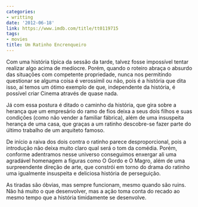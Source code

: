 ```yaml
---
categories:
- writting
date: '2012-06-18'
link: https://www.imdb.com/title/tt0119715
tags:
- movies
title: Um Ratinho Encrenqueiro
---
```


Com uma história típica da sessão da tarde, talvez fosse impossível tentar realizar algo acima de medíocre. Porém, quando o roteiro abraça o absurdo das situações com competente propriedade, nunca nos permitindo questionar se alguma coisa é verossímil ou não, pois é a história que dita isso, aí temos um ótimo exemplo de que, independente da história, é possível criar Cinema através de quase nada.

Já com essa postura é ditado o caminho da história, que gira sobre a herança que um empresário do ramo de fios deixa a seus dois filhos e suas condições (como não vender a familiar fábrica), além de uma insuspeita herança de uma casa, que graças a um ratinho descobre-se fazer parte do último trabalho de um arquiteto famoso.

De início a raiva dos dois contra o ratinho parece desproporcional, pois a introdução não deixa muito claro qual será o tom da comédia. Porém, conforme adentramos nesse universo conseguimos enxergar ali uma agradável homenagem a figuras como O Gordo e O Magro, além de uma surpreendente direção de arte, que constrói em torno do drama do ratinho uma igualmente insuspeita e deliciosa história de perseguição.

As tiradas são óbvias, mas sempre funcionam, mesmo quando são ruins. Não há muito o que desenvolver, mas a ação toma conta do recado ao mesmo tempo que a história timidamente se desenvolve.